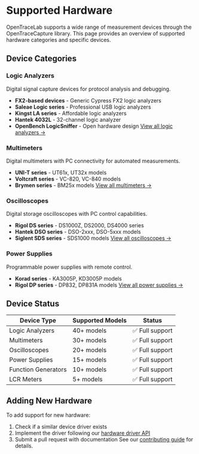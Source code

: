 # Supported Hardware
OpenTraceLab supports a wide range of measurement devices through the OpenTraceCapture library. This page provides an overview of supported hardware categories and specific devices.
## Device Categories
### Logic Analyzers
Digital signal capture devices for protocol analysis and debugging.
- **FX2-based devices** - Generic Cypress FX2 logic analyzers
- **Saleae Logic series** - Professional USB logic analyzers
- **Kingst LA series** - Affordable logic analyzers
- **Hantek 4032L** - 32-channel logic analyzer
- **OpenBench LogicSniffer** - Open hardware design
[View all logic analyzers →](logic-analyzer/fx2lafw.md)
### Multimeters
Digital multimeters with PC connectivity for automated measurements.
- **UNI-T series** - UT61x, UT32x models
- **Voltcraft series** - VC-820, VC-840 models
- **Brymen series** - BM25x models
[View all multimeters →](multimeter/uni-t.md)
### Oscilloscopes
Digital storage oscilloscopes with PC control capabilities.
- **Rigol DS series** - DS1000Z, DS2000, DS4000 series
- **Hantek DSO series** - DSO-2xxx, DSO-5xxx models
- **Siglent SDS series** - SDS1000 models
[View all oscilloscopes →](oscilloscope/rigol-ds.md)
### Power Supplies
Programmable power supplies with remote control.
- **Korad series** - KA3005P, KD3005P models
- **Rigol DP series** - DP832, DP831A models
[View all power supplies →](power-supply/korad.md)
## Device Status
| Device Type | Supported Models | Status |
|-------------|------------------|---------|
| Logic Analyzers | 40+ models | ✅ Full support |
| Multimeters | 30+ models | ✅ Full support |
| Oscilloscopes | 20+ models | ✅ Full support |
| Power Supplies | 15+ models | ✅ Full support |
| Function Generators | 10+ models | ✅ Full support |
| LCR Meters | 5+ models | ✅ Full support |
## Adding New Hardware
To add support for new hardware:
1. Check if a similar device driver exists
2. Implement the driver following our [hardware driver API](../opentracecapture/overview.md)
3. Submit a pull request with documentation
See our [contributing guide](../community/contributing.md) for details.

